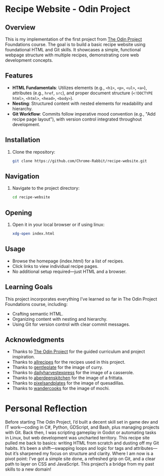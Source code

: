 # Recipe Website - Odin Project

## Overview
This is my implementation of the first project from [The Odin Project](https://www.theodinproject.com/) Foundations course. The goal is to build a basic recipe website using foundational HTML and Git skills. It showcases a simple, functional webpage structure with multiple recipes, demonstrating core web development concepts.

## Features
- **HTML Fundamentals**: Utilizes elements (e.g., `<h1>`, `<p>`, `<ul>`, `<a>`), attributes (e.g., `href`, `src`), and proper document structure (`<!DOCTYPE html>`, `<html>`, `<head>`, `<body>`).
- **Nesting**: Structured content with nested elements for readability and hierarchy.
- **Git Workflow**: Commits follow imperative mood convention (e.g., "Add recipe page layout"), with version control integrated throughout development.

## Installation
1. Clone the repository:
   ```bash
   git clone https://github.com/Chrome-Rabbit/recipe-website.git

## Navigation
1. Navigate to the project directory:
   ```bash
   cd recipe-website

## Opening
1. Open it in your local browser or if using linux:
    ```bash
    xdg-open index.html

## Usage
- Browse the homepage (index.html) for a list of recipes.
- Click links to view individual recipe pages.
- No additional setup required—just HTML and a browser.

## Learning Goals
This project incorporates everything I’ve learned so far in The Odin Project Foundations course, including:
- Crafting semantic HTML.
- Organizing content with nesting and hierarchy.
- Using Git for version control with clear commit messages.

## Acknowledgments
- Thanks to [The Odin Project](https://www.theodinproject.com/) for the guided curriculum and project inspiration.
- Thanks to [allrecipes](https://www.allrecipes.com/) for the recipes used in this project.
- Thanks to [gentleplate](https://www.gentleplate.com/) for the image of curry.
- Thanks to [dailyharvestexpress](https://www.dailyharvestexpress.com/) for the image of a casserole.
- Thanks to [aberdeenskitchen](https://www.aberdeenskitch.com/) for the image of a frittata.
- Thanks to [pixelsandplates](https://www.pixelsandplates.com/) for the image of quesadillas.
- Thanks to [wandercooks](https://www.wandercooks.com/) for the image of mochi.

# Personal Reflection 
Before starting The Odin Project, I’d built a decent skill set in game dev and IT work—coding in C#, Python, GDScript, and Bash, plus managing projects with Git. Back then, I was scripting gameplay in Godot or automating tasks in Linux, but web development was uncharted territory. This recipe site pulled me back to basics: writing HTML from scratch and dusting off my Git habits. It’s been a shift—swapping loops and logic for tags and attributes—but it’s sharpened my focus on structure and clarity. Where I am now is a pivot point: I’ve got a simple site done, a refreshed grip on Git, and a clear path to layer on CSS and JavaScript. This project’s a bridge from my past skills to a new domain!